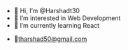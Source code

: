 - 👋 Hi, I’m @Harshadt30
- 👀 I’m interested in Web Development
- 🌱 I’m currently learning React
<!-- - 💞️ I’m looking to collaborate on ... -->
- 📧tharshad50@gmail.com

<!---
Harshadt30/Harshadt30 is a ✨ special ✨ repository because its `README.md` (this file) appears on your GitHub profile.
You can click the Preview link to take a look at your changes.
--->
